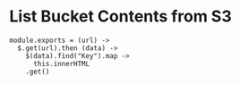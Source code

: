 List Bucket Contents from S3
============================

    module.exports = (url) ->
      $.get(url).then (data) ->
        $(data).find("Key").map ->
          this.innerHTML
        .get()
